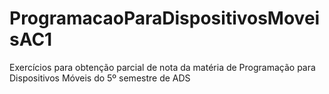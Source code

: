 # ProgramacaoParaDispositivosMoveisAC1
Exercícios para obtenção parcial de nota da matéria de Programação para Dispositivos Móveis do 5º semestre de ADS
